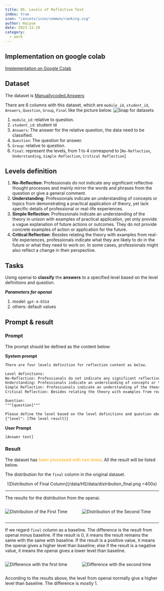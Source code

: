 ```yaml
---
title: 05. Levels of Reflective Text
index: true
icon: "/assets/icon/common/ranking.svg"
author: Haiyue
date: 2023-12-28
category:
  - work
---
```

## Implementation on google colab
[Implementation on Google Colab](https://colab.research.google.com/drive/1EPxMGd9swV3lnJuVThK3cAepl6zrlX0w?usp=sharing)

## Dataset 
The dataset is [Manuallycoded.Answers](/data/HS/data/Manuallycoded.Answers.csv)

There are 6 columns with this dataset, which are `module_id`, `student_id`, `Answers`, `Question`, `Group`, `Final` like the picture below.
![Snap for datasets](/data/HS/data/dataset.png)

1. `module_id`: relative to question.
2. `student_id`: student id
3. `Answers`: The answer for the relative question, the data need to be classified.
4. `Question`: The question for answer.
5. `Group`: relative to question.
6. `Final`: represent the levels, from 1 to 4 correspond to [`No-Reflection`, `Understanding`, `Simple Reflection`, `Critical Reflection`]

## Levels definition

1. **No-Reflection**: Professionals do not indicate any significant reflective thought processes and mainly mirror the words and phrases from the question or give a general comment.
2. **Understanding**: Professionals indicate an understanding of concepts or topics from demonstrating a practical application of theory, yet lack specific details of professional or real-life experiences.
3. **Simple Reflection**: Professionals indicate an understanding of the theory in unison with examples of practical application, yet only provide a vague explanation of future actions or outcomes. They do not provide concrete examples of action or application for the future.
4. **Critical Reflection**: Besides relating the theory with examples from real-life experiences, professionals indicate what they are likely to do in the future or what they need to work on. In some cases, professionals might also reflect a change in their perspective.

## Tasks
Using openai to **classify** the **answers** to a specified level based on the level definitions and question.

***Parameters for openai***
1. model: `gpt-4-0314`
2. others: default values

## Prompt & result
### Prompt
The prompt should be defined as the content below:

**System prompt**
``` txt
There are four levels definition for reflection content as below.

Level definitions:
No-Reflection: Professionals do not indicate any significant reflective thought processes and mainly mirror the words and phrases from the question or give a general comment.
Understanding: Professionals indicate an understanding of concepts or topics from demonstrating a practical application of theory, yet lack specific details of professional or real-life experiences.
Simple Reflection: Professionals indicate an understanding of the theory in unison with examples of practical application, yet only provide a vague explanation of future actions or outcomes. They do not provide concrete examples of action or application for the future.
Critical Reflection: Besides relating the theory with examples from real-life experiences, professionals indicate what they are likely to do in the future or what they need to work on. In some cases, professionals might also reflect a change in their perspective.

Question:
"""[question]"""

Please define the level based on the level definitions and question above. The result should be json format, like 
{"level": [The level result]}
```

**User Prompt**
``` text
[Answer text]
```

### Result
The dataset has <span style="color:orange">been processed with two times</span>. All the result will be listed below.

The distribution for the `final` column in the original dataset.
<center>

![Distribution of Final Column](/data/HS/data/distribution_final.png =400x)
</center>

---

The results for the distribution from the openai.
<div style="display: flex">
<div style="flex:1">

![Distribution of the First Time](/data/HS/data/distribution_first.png) 
</div>
<div style="flex:1">

![Distribution of the Second Time](/data/HS/data/distribution_second.png)
</div>
</div>

---
If we regard `final` column as a baseline. The difference is the result from openai minus baseline. If the result is 0, it means the result remains the same with the same with baseline. If the result is a positive value, it means the openai gives a higher level than baseline; else if the result is a negative value, it means the openai gives a lower level than baseline.
<div style="display: flex">
<div style="flex:1">

![Difference with the first time](/data/HS/data/diff_1st.png)
</div>
<div style="flex:1">

![Difference with the second time](/data/HS/data/diff_2nd.png)
</div>
</div>

According to the results above, the level from openai normally give a higher level than baseline. The difference is mostly 1.
